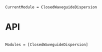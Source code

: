 ```@meta
CurrentModule = ClosedWaveguideDispersion
```
# API

```@index
```

```@autodocs
Modules = [ClosedWaveguideDispersion]
```